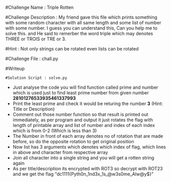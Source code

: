 #Challenge Name : Triple Rotten

#Challenge Description :
	My friend gave this file which prints something with some random character with all same length and some list of number with some number. I guess you can understand this, Can you help me to solve this. and He said to remerber the word triple which may denotes THREE or TROIS or TRE or 3.

#Hint : 
	Not only strings can be rotated even lists can be rotated

#Challenge File : 
	chall.py
	
#Writeup

	#Solution Script : solve.py

* Just analyse the code you will find function called prime and number which is used just to find least prime number from given number **28101276533935461337993**
* Print the least prime and check it would be returing the number **3** (Hint: Title or Description)
* Comment out those number function so that result is printed out immediately, as per program and output it just rotates the flag with length of printable array and list of number and index of each index which is from 0-2 (Which is less than 3)
* The Number in front of each array denotes no of rotation that are made before, so do the opposite rotation to get original position
* Now list has 3 arguments which denotes which index of flag, which lines in above and character from respective array
* Join all character into a single string and you will get a rotten string again 
* As per title/description its encrypted with ROT3 so decrypt with ROT23 and we get the flag "dc1111{Pyth0n_1nd3x_1s_@w3s0me_Alw@y$}"
